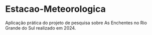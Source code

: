 # Estacao-Meteorologica
Aplicação prática do projeto de pesquisa sobre As Enchentes no Rio Grande do Sul realizado em 2024.

